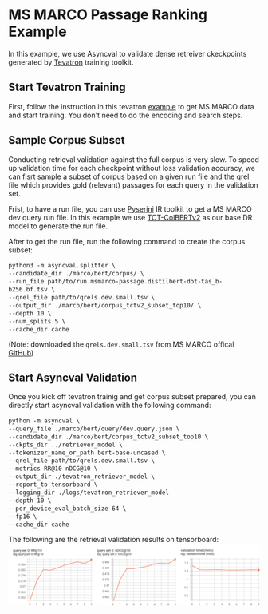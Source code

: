 # MS MARCO Passage Ranking Example

In this example, we use Asyncval to validate dense retreiver ckeckpoints generated by [Tevatron](https://github.com/texttron/tevatron) training toolkit.

## Start Tevatron Training
First, follow the instruction in this tevatron [example](https://github.com/texttron/tevatron/tree/main/examples/msmarco-passage-ranking) to get MS MARCO data and start training. You don't need to do the encoding and search steps.

## Sample Corpus Subset

Conducting retrieval validation against the full corpus is very slow. To speed up validation time for each checkpoint without loss validation accuracy, we can fisrt sample a subset of corpus based on a given run file and the qrel file which provides gold (relevant) passages for each query in the validation set.

Frist, to have a run file, you can use [Pyserini](https://github.com/castorini/pyserini) IR toolkit to get a MS MARCO dev query run file. In this example we use [TCT-ColBERTv2](https://github.com/castorini/pyserini/blob/master/docs/experiments-distilbert_tasb.md) as our base DR model to generate the run file.

After to get the run file, run the following command to create the corpus subset:

```
python3 -m asyncval.splitter \
--candidate_dir ./marco/bert/corpus/ \
--run_file path/to/run.msmarco-passage.distilbert-dot-tas_b-b256.bf.tsv \
--qrel_file path/to/qrels.dev.small.tsv \
--output_dir ./marco/bert/corpus_tctv2_subset_top10/ \
--depth 10 \
--num_splits 5 \
--cache_dir cache
```
(Note: downloaded the `qrels.dev.small.tsv` from MS MARCO offical [GitHub](https://github.com/microsoft/MSMARCO-Passage-Ranking))


## Start Asyncval Validation

Once you kick off tevatron trainig and get corpus subset prepared, you can directly start asyncval validation with the following command:

```
python -m asyncval \
--query_file ./marco/bert/query/dev.query.json \
--candidate_dir ./marco/bert/corpus_tctv2_subset_top10 \
--ckpts_dir ../retriever_model \
--tokenizer_name_or_path bert-base-uncased \
--qrel_file path/to/qrels.dev.small.tsv \
--metrics RR@10 nDCG@10 \
--output_dir ./tevatron_retriever_model \
--report_to tensorboard \
--logging_dir ./logs/tevatron_retriever_model
--depth 10 \
--per_device_eval_batch_size 64 \
--fp16 \
--cache_dir cache
```

The following are the retrieval validation results on tensorboard:
![results.png](results.png)

